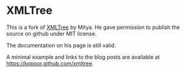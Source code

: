 # XMLTree

This is a fork of [XMLTree](http://www.mitya.co.uk/scripts/Presenting-XMLTree-v-186) by Mitya.
He gave permission to publish the source on github under MIT license.

The documentation on his page is still valid.

A minimal example and links to the blog posts are available at https://koppor.github.com/xmltree.